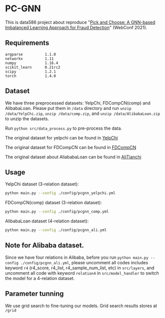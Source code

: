 # PC-GNN

This is data586 project about reproduce  "[Pick and Choose: A GNN-based Imbalanced Learning Approach for Fraud Detection](https://dl.acm.org/doi/abs/10.1145/3442381.3449989)" (WebConf 2021).


## Requirements

```
argparse          1.1.0
networkx          1.11
numpy             1.16.4
scikit_learn      0.21rc2
scipy             1.2.1
torch             1.4.0
```

## Dataset

We have three preprocessed datasets: YelpChi, FDCompCN(comp) and AlibabaLoan. Please put them in `/data` directory and run `unzip /data/YelpChi.zip`, `unzip /data/comp.zip`, and `unzip /data/AlibabaLoan.zip` to unzip the datasets.

Run `python src/data_process.py` to pre-process the data.

The original dataset for yelpchi can be found in [YelpChi](https://odds.cs.stonybrook.edu/yelpchi-dataset/)

The original dataset for FDCompCN can be found in [FDCompCN](https://github.com/Split-GNN/SplitGNN/blob/master/data/FDCompCN.zip)

The original dataset about AliababaLoan can be found in [AliTianchi](https://tianchi.aliyun.com/dataset/168012) 



## Usage

YelpChi dataset (3-relation dataset):

```sh
python main.py --config ./config/pcgnn_yelpchi.yml
```

FDCompCN(comp) dataset (3-relation dataset):

```sh
python main.py --config ./config/pcgnn_comp.yml
```

AlibabaLoan dataset (4-relation dataset):
```sh
python main.py --config ./config/pcgnn_ali.yml
```
## Note for Alibaba dataset.

Since we have four relations in Alibaba, before you run `python main.py --config ./config/pcgnn_ali.yml`, please uncomment all codes includes keyword `r4` (r4_score, r4_list, r4_sample_num_list, etc) in `src/layers`, and uncomment all code with keyword `relation4` in `src/model_handler` to switch the model for a 4-relation dataset.

## Parameter tunning

We use grid search to fine-tuning our models. Grid search results stores at `/grid`
